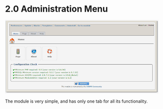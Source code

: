 # 2.0 Administration Menu

![](../assets/image013.png)

The module is very simple, and has only one tab for all its functionality.